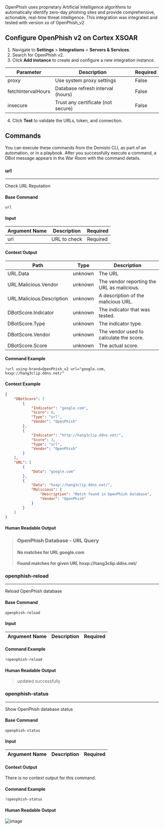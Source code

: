OpenPhish uses proprietary Artificial Intelligence algorithms to automatically identify zero-day phishing sites and provide comprehensive, actionable, real-time threat intelligence.
This integration was integrated and tested with version xx of OpenPhish_v2
## Configure OpenPhish v2 on Cortex XSOAR

1. Navigate to **Settings** > **Integrations** > **Servers & Services**.
2. Search for OpenPhish v2.
3. Click **Add instance** to create and configure a new integration instance.

| **Parameter** | **Description** | **Required** |
| --- | --- | --- |
| proxy | Use system proxy settings | False |
| fetchIntervalHours | Database refresh interval \(hours\) | False |
| insecure | Trust any certificate \(not secure\) | False |

4. Click **Test** to validate the URLs, token, and connection.
## Commands
You can execute these commands from the Demisto CLI, as part of an automation, or in a playbook.
After you successfully execute a command, a DBot message appears in the War Room with the command details.
### url
***
Check URL Reputation


#### Base Command

`url`
#### Input

| **Argument Name** | **Description** | **Required** |
| --- | --- | --- |
| url | URL to check | Required | 


#### Context Output

| **Path** | **Type** | **Description** |
| --- | --- | --- |
| URL.Data | unknown | The URL | 
| URL.Malicious.Vendor | unknown | The vendor reporting the URL as malicious. | 
| URL.Malicious.Description | unknown | A description of the malicious URL. | 
| DBotScore.Indicator | unknown | The indicator that was tested. | 
| DBotScore.Type | unknown | The indicator type. | 
| DBotScore.Vendor | unknown | The vendor used to calculate the score. | 
| DBotScore.Score | unknown | The actual score. | 


#### Command Example
```!url using-brand=OpenPhish_v2 url="google.com, hxxp://hang3clip.ddns.net/"```

#### Context Example
```json
{
    "DBotScore": [
        {
            "Indicator": "google.com",
            "Score": 0,
            "Type": "url",
            "Vendor": "OpenPhish"
        },
        {
            "Indicator": "http://hang3clip.ddns.net/",
            "Score": 3,
            "Type": "url",
            "Vendor": "OpenPhish"
        }
    ],
    "URL": [
        {
            "Data": "google.com"
        },
        {
            "Data": "hxxp://hang3clip.ddns.net/",
            "Malicious": {
                "Description": "Match found in OpenPhish database",
                "Vendor": "OpenPhish"
            }
        }
    ]
}
```

#### Human Readable Output

>### OpenPhish Database - URL Query
>#### No matches for URL google.com
>#### Found matches for given URL hxxp://hang3clip.ddns.net/


### openphish-reload
***
Reload OpenPhish database


#### Base Command

`openphish-reload`
#### Input

| **Argument Name** | **Description** | **Required** |
| --- | --- | --- |


#### Command Example
```!openphish-reload```


#### Human Readable Output

>updated successfully

### openphish-status
***
Show OpenPhish database status


#### Base Command

`openphish-status`
#### Input

| **Argument Name** | **Description** | **Required** |
| --- | --- | --- |


#### Context Output

There is no context output for this command.

#### Command Example
```!openphish-status```


#### Human Readable Output

![image](https://user-images.githubusercontent.com/71636766/94807766-c5c92a80-03f8-11eb-9339-d8e399d895c5.png)

